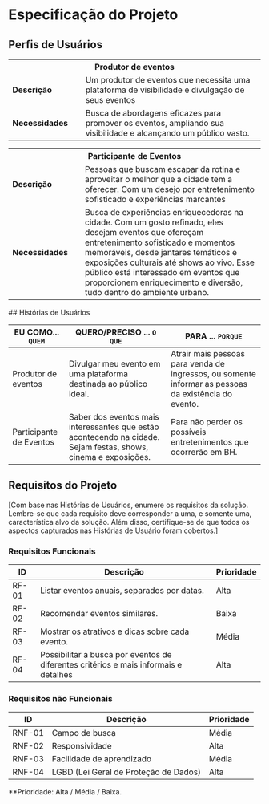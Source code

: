 # Especificação do Projeto

## Perfis de Usuários

<table>
<tbody>
<tr align=center>
<th colspan="2">Produtor de eventos </th>
</tr>
<tr>
<td width="150px"><b>Descrição</b></td>
<td width="600px">Um produtor de eventos que necessita uma plataforma  de visibilidade e divulgação de seus eventos
</td>
</tr>
<tr>
<td><b>Necessidades</b></td>
<td>Busca de abordagens eficazes para promover os eventos, ampliando sua visibilidade e alcançando um público vasto.
</td>
</tr>
</tbody>
</table>

<table>
<tbody>
<tr align=center>
<th colspan="2">Participante de Eventos
</th>
</tr>
<tr>
<td width="150px"><b>Descrição</b></td>
<td width="600px">Pessoas que buscam escapar da rotina e aproveitar o melhor que a cidade tem a oferecer. Com um desejo por entretenimento sofisticado e experiências marcantes
</td>
</tr>
<tr>
<td><b>Necessidades</b></td>
<td>Busca de experiências enriquecedoras na cidade. Com um gosto refinado, eles desejam eventos que ofereçam entretenimento sofisticado e momentos memoráveis, desde jantares temáticos e exposições culturais até shows ao vivo. Esse público está interessado em eventos que proporcionem enriquecimento e diversão, tudo dentro do ambiente urbano.
</td>
</tr>
</tbody>
</table>
## Histórias de Usuários

| EU COMO... `QUEM`       | QUERO/PRECISO ... `O QUE`                                                                                       | PARA ... `PORQUE`                                                                                    |
| ----------------------- | --------------------------------------------------------------------------------------------------------------- | ---------------------------------------------------------------------------------------------------- |
| Produtor de eventos     | Divulgar meu evento em uma plataforma destinada ao público ideal.                                               | Atrair mais pessoas para venda de ingressos, ou somente informar as pessoas da existência do evento. |
| Participante de Eventos | Saber dos eventos mais interessantes que estão acontecendo na cidade. Sejam festas, shows, cinema e exposições. | Para não perder os possíveis entretenimentos que ocorrerão em BH.                                    |

## Requisitos do Projeto

[Com base nas Histórias de Usuários, enumere os requisitos da solução. Lembre-se que cada requisito deve corresponder a uma, e somente uma, característica alvo da solução. Além disso, certifique-se de que todos os aspectos capturados nas Histórias de Usuário foram cobertos.]

### Requisitos Funcionais

| ID    | Descrição                                                                           | Prioridade |
| ----- | ----------------------------------------------------------------------------------- | ---------- |
| RF-01 | Listar eventos anuais, separados por datas.                                         | Alta       |
| RF-02 | Recomendar eventos similares.                                                       | Baixa      |
| RF-03 | Mostrar os atrativos e dicas sobre cada evento.                                     | Média      |
| RF-04 | Possibilitar a busca por eventos de diferentes critérios e mais informais e detalhes| Alta       |

### Requisitos não Funcionais

| ID     | Descrição                             | Prioridade |
| ------ | ------------------------------------- | ---------- |
| RNF-01 | Campo de busca                        | Média      |
| RNF-02 | Responsividade                        | Alta       |
| RNF-03 | Facilidade de aprendizado             | Média      |
| RNF-04 | LGBD (Lei Geral de Proteção de Dados) | Alta       |

\*\*Prioridade: Alta / Média / Baixa.
